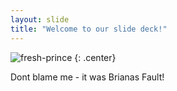 ```yaml
---
layout: slide
title: "Welcome to our slide deck!"
---
```


![fresh-prince](https://cloud.githubusercontent.com/assets/16547949/25400882/f44a7464-29c1-11e7-8f45-327d67cb961a.jpg)
{: .center}

Dont blame me - it was Brianas Fault!
